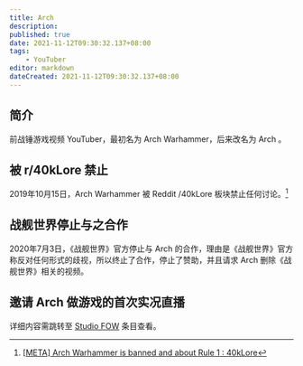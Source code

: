 ```yaml
---
title: Arch
description:
published: true
date: 2021-11-12T09:30:32.137+08:00
tags:
    - YouTuber
editor: markdown
dateCreated: 2021-11-12T09:30:32.137+08:00
---
```


## 简介

前战锤游戏视频 YouTuber，最初名为 Arch Warhammer，后来改名为 Arch 。

## 被 r/40kLore 禁止

2019年10月15日，Arch Warhammer 被 Reddit /40kLore 板块禁止任何讨论。[^r_40k_r]

[^r_40k_r]: [[META] Arch Warhammer is banned and about Rule 1 : 40kLore](https://web.archive.org/web/20191017205249/https://old.reddit.com/r/40kLore/comments/dibway/meta_arch_warhammer_is_banned_and_about_rule_1/)

## 战舰世界停止与之合作

2020年7月3日，《战舰世界》官方停止与 Arch 的合作，理由是《战舰世界》官方称反对任何形式的歧视，所以终止了合作，停止了赞助，并且请求 Arch 删除《战舰世界》相关的视频。

[^t953]: [World of Warships on Twitter: "… "](https://web.archive.org/web/20211112092953/https://twitter.com/WorldofWarships/status/1278984829242085377)

## 邀请 Arch 做游戏的首次实况直播

详细内容需跳转至 [Studio FOW](/company/Studio_FOW.md) 条目查看。
